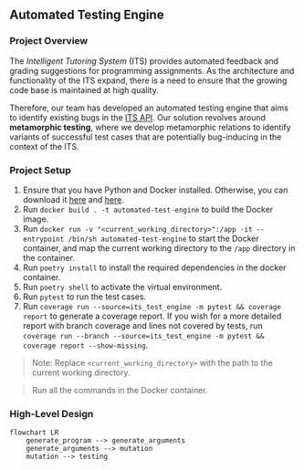 ## Automated Testing Engine

### Project Overview

The _Intelligent Tutoring System_ (ITS) provides automated feedback and grading suggestions for programming assignments. As the architecture and functionality of the ITS expand, there is a need to ensure that the growing code base is maintained at high quality.

Therefore, our team has developed an automated testing engine that aims to identify existing bugs in the [ITS API](https://its.comp.nus.edu.sg/docs#/). Our solution revolves around **metamorphic testing**, where we develop metamorphic relations to identify variants of successful test cases that are potentially bug-inducing in the context of the ITS.

### Project Setup

1. Ensure that you have Python and Docker installed. Otherwise, you can download it [here](https://www.python.org/downloads/) and [here](https://www.docker.com/products/docker-desktop).
2. Run `docker build . -t automated-test-engine` to build the Docker image.
3. Run `docker run -v "<current_working_directory>":/app -it --entrypoint /bin/sh automated-test-engine` to start the Docker container, and map the current working directory to the `/app` directory in the container.
4. Run `poetry install` to install the required dependencies in the docker container.
5. Run `poetry shell` to activate the virtual environment.
6. Run `pytest` to run the test cases.
7. Run `coverage run --source=its_test_engine -m pytest && coverage report` to generate a coverage report. If you wish for a more detailed report with branch coverage and lines not covered by tests, run `coverage run --branch --source=its_test_engine -m pytest && coverage report --show-missing`.

> Note: Replace `<current_working_directory>` with the path to the current working directory.

> Run all the commands in the Docker container.

### High-Level Design

```mermaid
flowchart LR
	generate_program --> generate_arguments
    generate_arguments --> mutation
    mutation --> testing
```
